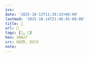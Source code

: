 ```yaml
---
ivs:
date: '2025-10-13T11:30:32+08:00'
lastmod: '2025-10-14T21:46:45-08:00'
title: 󰦏
url: 󰦏
tags: [𰨧, 𥡃]
hex: 30A27
src: GHZR, DCCV
note:
---
```


